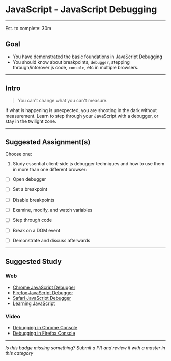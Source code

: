 # JavaScript - JavaScript Debugging

-----

Est. to complete: 30m

## Goal
- You have demonstrated the basic foundations in JavaScript Debugging
- You should know about breakpoints, `debugger`, stepping through/into/over js code, `console`, etc in multiple browsers.


-----

## Intro

>You can't change what you can't measure.

If what is happening is unexpected, you are shooting in the dark without measurement. Learn to step through your JavaScript with a debugger, or stay in the twilight zone.


-----


## Suggested Assignment(s)
Choose one:

1) Study essential client-side js debugger techniques and how to use them in more than one different browser:
  - [ ] Open debugger
  - [ ] Set a breakpoint
  - [ ] Disable breakpoints
  - [ ] Examine, modify, and watch variables
  - [ ] Step through code
  - [ ] Break on a DOM event
  - [ ] Demonstrate and discuss afterwards


-----


## Suggested Study

### Web
- [Chrome JavaScript Debugger](https://developer.chrome.com/devtools/docs/javascript-debugging)
- [Firefox JavaScript Debugger](https://developer.mozilla.org/en-US/docs/Tools/Debugger)
- [Safari JavaScript Debugger](https://developer.apple.com/library/mac/documentation/AppleApplications/Conceptual/Safari_Developer_Guide/Debugger/Debugger.html)
- [Learning JavaScript](https://github.com/iangilman/learning-javascript)

### Video
- [Debugging in Chrome Console](http://www.youtube.com/watch?v=asLAQrfMhyM)
- [Debugging in Firefox Console](https://youtu.be/sK8KU8oiF8s)

-----

  *Is this badge missing something? Submit a PR and review it with a master in this category*
